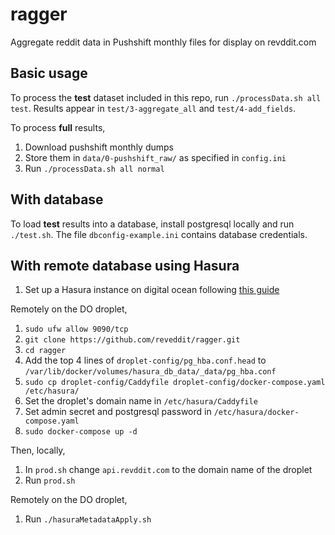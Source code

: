 # ragger
Aggregate reddit data in Pushshift monthly files for display on revddit.com

## Basic usage

To process the **test** dataset included in this repo, run `./processData.sh all test`. Results appear in `test/3-aggregate_all` and `test/4-add_fields`.

To process **full** results,

1. Download pushshift monthly dumps
1. Store them in `data/0-pushshift_raw/` as specified in `config.ini`
1. Run `./processData.sh all normal`

## With database

To load **test** results into a database, install postgresql locally and run `./test.sh`. The file `dbconfig-example.ini` contains database credentials.

## With remote database using Hasura

1. Set up a Hasura instance on digital ocean following [this guide](https://docs.hasura.io/1.0/graphql/manual/guides/deployment/digital-ocean-one-click.html)

Remotely on the DO droplet,

1. `sudo ufw allow 9090/tcp`
1. `git clone https://github.com/reveddit/ragger.git`
1. `cd ragger`
1. Add the top 4 lines of `droplet-config/pg_hba.conf.head` to `/var/lib/docker/volumes/hasura_db_data/_data/pg_hba.conf`
1. `sudo cp droplet-config/Caddyfile droplet-config/docker-compose.yaml /etc/hasura/`
1. Set the droplet's domain name in `/etc/hasura/Caddyfile`
1. Set admin secret and postgresql password in `/etc/hasura/docker-compose.yaml`
1. `sudo docker-compose up -d`

Then, locally,

1. In `prod.sh` change `api.revddit.com` to the domain name of the droplet
1. Run `prod.sh`

Remotely on the DO droplet,

1. Run `./hasuraMetadataApply.sh`
